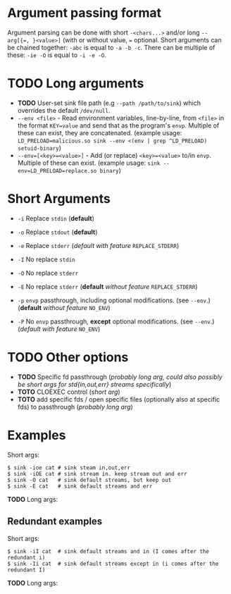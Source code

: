 # Argument passing format

Argument parsing can be done with short `-<chars...>` and/or long `--arg[{=, }<value>]` (with or without value, `=` optional.
Short arguments can be chained together: `-abc` is equal to `-a -b -c`. There can be multiple of these: `-ie -O` is equal to `-i -e -O`.

# **TODO** Long arguments

* **TODO** User-set sink file path (e.g `--path /path/to/sink`) which overrides the default `/dev/null`.
* `--env <file>` - Read environment variables, line-by-line, from `<file>` in the format `KEY=value` and send that as the program's `envp`. Multiple of these can exist, they are concatenated.
(example usage: `LD_PRELOAD=malicious.so sink --env <(env | grep ^LD_PRELOAD) setuid-binary`)
* `--env=[<key>=<value>]` - Add (or replace) `<key>=<value>` to/in `envp`. Multiple of these can exist. 
(example usage: `sink --env=LD_PRELOAD=replace.so binary`)

# Short Arguments
* `-i`	Replace `stdin` (**default**)
* `-o`	Replace `stdout` (**default**)
* `-e`	Replace `stderr` (*default with feature* `REPLACE_STDERR`)
* `-I`	No replace `stdin`
* `-O`	No replace `stderr`
* `-E`	No replace `stderr` (**default** *without feature* `REPLACE_STDERR`)

* `-p`	`envp` passthrough, including optional modifications. (see `--env`.) (**default** *without feature* `NO_ENV`)
* `-P`	No `envp` passthrough, **except** optional modifications. (see `--env`.) (*default with feature* `NO_ENV`)

# **TODO** Other options
* **TODO** Specific fd passthrough (*probably long arg, could also possibly be short args for std{in,out,err} streams specifically*)
* **TOTO** CLOEXEC control (*short arg*)
* **TOTO** add specific fds / open specific files (optionally also at specific fds) to passthrough (*probably long arg*)

# Examples

Short args:
```shell
$ sink -ioe cat	# sink steam in,out,err
$ sink -iOE cat	# sink stream in. keep stream out and err
$ sink -O cat	# sink default streams, but keep out
$ sink -E cat	# sink default streams and err
```

**TODO** Long args:


## Redundant examples

Short args:
```shell
$ sink -iI cat	# sink default streams and in (I comes after the redundant i)
$ sink -Ii cat	# sink default streams except in (i comes after the redundant I)
```

**TODO** Long args:

